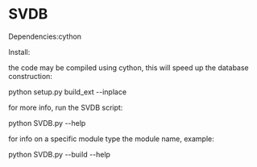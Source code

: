 # SVDB
Dependencies:cython

Install:

the code may be compiled using cython, this will speed up the database construction:

python setup.py build_ext --inplace

for more info, run the SVDB script:

python SVDB.py --help

for info on a specific module type the module name, example:

python SVDB.py --build --help
